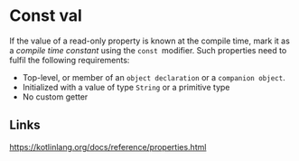 # Const val

If the value of a read-only property is known at the compile time, mark it as a *compile time constant* using the `const `modifier. Such properties need to fulfil the following requirements:
- Top-level, or member of an `object declaration` or a `companion object`.
- Initialized with a value of type `String` or a primitive type
- No custom getter

## Links
https://kotlinlang.org/docs/reference/properties.html

